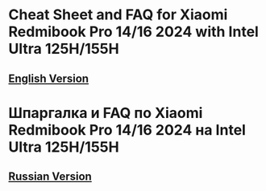 # Cheat Sheet and FAQ for Xiaomi Redmibook Pro 14/16 2024 with Intel Ultra 125H/155H

## [English Version](README.en.md)

# Шпаргалка и FAQ по Xiaomi Redmibook Pro 14/16 2024 на Intel Ultra 125H/155H

## [Russian Version](README.ru.md)
